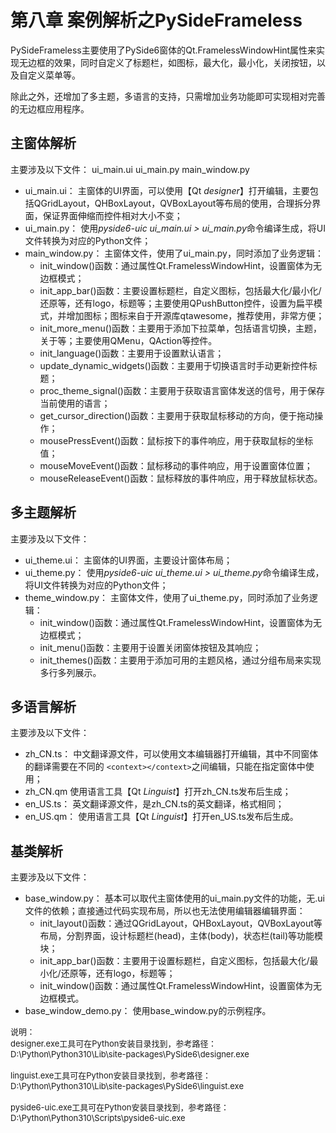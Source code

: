 # 第八章 案例解析之PySideFrameless

PySideFrameless主要使用了PySide6窗体的Qt.FramelessWindowHint属性来实现无边框的效果，同时自定义了标题栏，如图标，最大化，最小化，关闭按钮，以及自定义菜单等。

除此之外，还增加了多主题，多语言的支持，只需增加业务功能即可实现相对完善的无边框应用程序。

## 主窗体解析

主要涉及以下文件：
ui_main.ui
ui_main.py
main_window.py

* ui_main.ui：
  主窗体的UI界面，可以使用【Qt *designer*】打开编辑，主要包括QGridLayout，QHBoxLayout，QVBoxLayout等布局的使用，合理拆分界面，保证界面伸缩而控件相对大小不变；
* ui_main.py：
  使用*pyside6-uic ui_main.ui > ui_main.py*命令编译生成，将UI文件转换为对应的Python文件；
* main_window.py：
  主窗体文件，使用了ui_main.py，同时添加了业务逻辑：
  * init_window()函数：通过属性Qt.FramelessWindowHint，设置窗体为无边框模式；
  * init_app_bar()函数：主要设置标题栏，自定义图标，包括最大化/最小化/还原等，还有logo，标题等；主要使用QPushButton控件，设置为扁平模式，并增加图标；图标来自于开源库qtawesome，推荐使用，非常方便；
  * init_more_menu()函数：主要用于添加下拉菜单，包括语言切换，主题，关于等；主要使用QMenu，QAction等控件。
  * init_language()函数：主要用于设置默认语言；
  * update_dynamic_widgets()函数：主要用于切换语言时手动更新控件标题；
  * proc_theme_signal()函数：主要用于获取语言窗体发送的信号，用于保存当前使用的语言；
  * get_cursor_direction()函数：主要用于获取鼠标移动的方向，便于拖动操作；
  * mousePressEvent()函数：鼠标按下的事件响应，用于获取鼠标的坐标值；
  * mouseMoveEvent()函数：鼠标移动的事件响应，用于设置窗体位置；
  * mouseReleaseEvent()函数：鼠标释放的事件响应，用于释放鼠标状态。

## 多主题解析

主要涉及以下文件：

* ui_theme.ui：
  主窗体的UI界面，主要设计窗体布局；
* ui_theme.py：
  使用*pyside6-uic ui_theme.ui > ui_theme.py*命令编译生成，将UI文件转换为对应的Python文件；
* theme_window.py：
  主窗体文件，使用了ui_theme.py，同时添加了业务逻辑：
  * init_window()函数：通过属性Qt.FramelessWindowHint，设置窗体为无边框模式；
  * init_menu()函数：主要用于设置关闭窗体按钮及其响应；
  * init_themes()函数：主要用于添加可用的主题风格，通过分组布局来实现多行多列展示。

## 多语言解析

主要涉及以下文件：

* zh_CN.ts：
  中文翻译源文件，可以使用文本编辑器打开编辑，其中不同窗体的翻译需要在不同的 `<context></context>`之间编辑，只能在指定窗体中使用；
* zh_CN.qm
  使用语言工具【Qt *Linguist*】打开zh_CN.ts发布后生成；
* en_US.ts：
  英文翻译源文件，是zh_CN.ts的英文翻译，格式相同；
* en_US.qm：
  使用语言工具【Qt *Linguist*】打开en_US.ts发布后生成。

## 基类解析

主要涉及以下文件：

* base_window.py：
  基本可以取代主窗体使用的ui_main.py文件的功能，无.ui文件的依赖；直接通过代码实现布局，所以也无法使用编辑器编辑界面：
  * init_layout()函数：通过QGridLayout，QHBoxLayout，QVBoxLayout等布局，分割界面，设计标题栏(head)，主体(body)，状态栏(tail)等功能模块；
  * init_app_bar()函数：主要用于设置标题栏，自定义图标，包括最大化/最小化/还原等，还有logo，标题等；
  * init_window()函数：通过属性Qt.FramelessWindowHint，设置窗体为无边框模式。
* base_window_demo.py：
  使用base_window.py的示例程序。

<font size=2>
说明：</br>
designer.exe工具可在Python安装目录找到，参考路径：</br>
D:\Python\Python310\Lib\site-packages\PySide6\designer.exe</br></br>
linguist.exe工具可在Python安装目录找到，参考路径：</br>
D:\Python\Python310\Lib\site-packages\PySide6\linguist.exe</br></br>
pyside6-uic.exe工具可在Python安装目录找到，参考路径：</br>
D:\Python\Python310\Scripts\pyside6-uic.exe</br>
</font>
